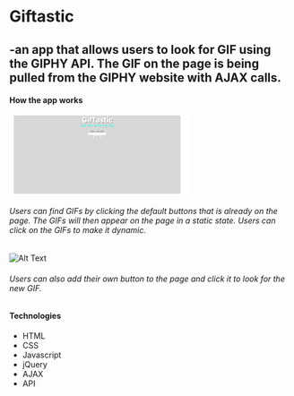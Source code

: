 # Giftastic

## -an app that allows users to look for GIF using the GIPHY API. The GIF on the page is being pulled from the GIPHY website with AJAX calls.

#### How the app works
![Alt Text](./assets/images/find-gif.gif)

###### Users can find GIFs by clicking the default buttons that is already on the page. The GIFs will then appear on the page in a static state. Users can click on the GIFs to make it dynamic.

![Alt Text](./assets/images-adding-gif.gif)

###### Users can  also add their own button to the page and click it to look for the new GIF.

#### Technologies
* HTML
* CSS
* Javascript
* jQuery
* AJAX
* API